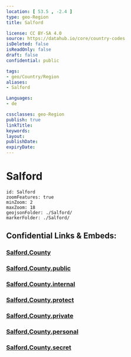```yaml
---
location: [ 53.5 , -2.4 ] 
type: geo-Region
title: Salford

license: CC BY-SA 4.0
source: https://datahub.io/core/country-codes
isDeleted: false
isReadOnly: false
draft: false
confidential: public

tags:
- geo/Country/Region
aliases:
- Salford

Languages:
- de

cssclasses: geo-Region
publish: true
linkTitle: 
keywords: 
layout: 
publishDate: 
expiryDate: 
---
```


# Salford

```leaflet
id: Salford
zoomFeatures: true 
minZoom: 2 
maxZoom: 18
geojsonFolder: ./Salford/
markerFolder: ./Salford/
```


## Confidential Links & Embeds: 

### [Salford,County](/_Standards/Earth/Continent/Europe/Europe~North/UK/England/Regions~England/North_West_England/Manchester,County/Salford,County.md) 

### [Salford,County.public](/_public/Earth/Continent/Europe/Europe~North/UK/England/Regions~England/North_West_England/Manchester,County/Salford,County.public.md) 

### [Salford,County.internal](/_internal/Earth/Continent/Europe/Europe~North/UK/England/Regions~England/North_West_England/Manchester,County/Salford,County.internal.md) 

### [Salford,County.protect](/_protect/Earth/Continent/Europe/Europe~North/UK/England/Regions~England/North_West_England/Manchester,County/Salford,County.protect.md) 

### [Salford,County.private](/_private/Earth/Continent/Europe/Europe~North/UK/England/Regions~England/North_West_England/Manchester,County/Salford,County.private.md) 

### [Salford,County.personal](/_personal/Earth/Continent/Europe/Europe~North/UK/England/Regions~England/North_West_England/Manchester,County/Salford,County.personal.md) 

### [Salford,County.secret](/_secret/Earth/Continent/Europe/Europe~North/UK/England/Regions~England/North_West_England/Manchester,County/Salford,County.secret.md)

